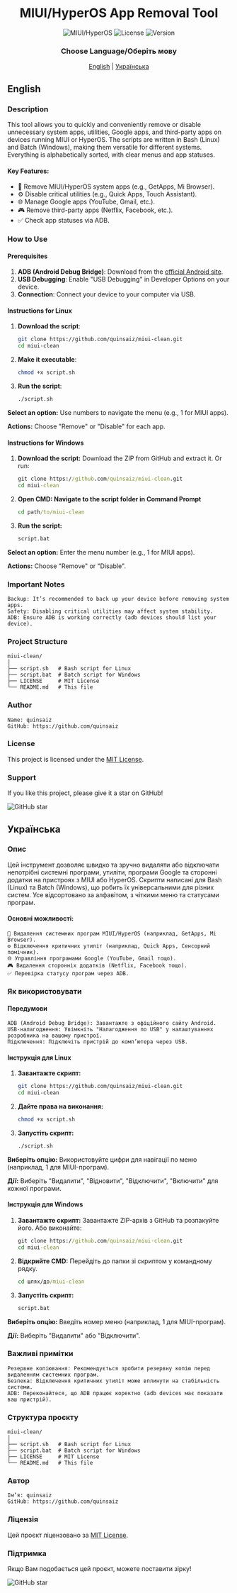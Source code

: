 <h1 align="center">MIUI/HyperOS App Removal Tool</h1>

<p align="center">
    <img src="https://img.shields.io/badge/MIUI-HyperOS-blue?style=for-the-badge&logo=android" alt="MIUI/HyperOS"/>
    <img src="https://img.shields.io/badge/License-MIT-green?style=for-the-badge" alt="License"/>
    <img src="https://img.shields.io/badge/Version-1.0-orange?style=for-the-badge" alt="Version"/>
</p>

<h3 align="center">Choose Language/Оберіть мову</h3>

<p align="center">
    <a href="#english">English</a> | <a href="#українська">Українська</a>
</p>

## English  

### Description  
This tool allows you to quickly and conveniently remove or disable unnecessary system apps, utilities, Google apps, and third-party apps on devices running MIUI or HyperOS. The scripts are written in Bash (Linux) and Batch (Windows), making them versatile for different systems. Everything is alphabetically sorted, with clear menus and app statuses.  

#### Key Features:  
- 📱 Remove MIUI/HyperOS system apps (e.g., GetApps, Mi Browser).  
- ⚙️ Disable critical utilities (e.g., Quick Apps, Touch Assistant).  
- 🌐 Manage Google apps (YouTube, Gmail, etc.).  
- 🎮 Remove third-party apps (Netflix, Facebook, etc.).  
- ✅ Check app statuses via ADB.  

### How to Use  

#### Prerequisites  
1. **ADB (Android Debug Bridge)**: Download from the [official Android site](https://developer.android.com/tools/releases/platform-tools).  
2. **USB Debugging**: Enable "USB Debugging" in Developer Options on your device.  
3. **Connection**: Connect your device to your computer via USB.  

#### Instructions for Linux  
1. **Download the script**:  
    ```bash  
    git clone https://github.com/quinsaiz/miui-clean.git  
    cd miui-clean
    ```
2. **Make it executable**:
    ```bash
    chmod +x script.sh  
    ```
3. **Run the script**:
    ```bash
    ./script.sh
    ```
**Select an option:** Use numbers to navigate the menu (e.g., 1 for MIUI apps).

**Actions:** Choose "Remove" or "Disable" for each app.

#### Instructions for Windows

1.  **Download the script:**
Download the ZIP from GitHub and extract it.
Or run:
    ```cmd
    git clone https://github.com/quinsaiz/miui-clean.git  
    cd miui-clean 
    ```

2.  **Open CMD: Navigate to the script folder in Command Prompt**
    ```cmd
    cd path/to/miui-clean
    ```  
3.  **Run the script:**
    ```cmd
    script.bat
    ```
**Select an option:** Enter the menu number (e.g., 1 for MIUI apps).

**Actions:** Choose "Remove" or "Disable".

### Important Notes

    Backup: It’s recommended to back up your device before removing system apps.
    Safety: Disabling critical utilities may affect system stability.
    ADB: Ensure ADB is working correctly (adb devices should list your device).

### Project Structure
```text
miui-clean/  
│  
├── script.sh   # Bash script for Linux  
├── script.bat  # Batch script for Windows
├── LICENSE     # MIT License  
└── README.md   # This file  
```
### Author

    Name: quinsaiz
    GitHub: https://github.com/quinsaiz

### License

This project is licensed under the [MIT License](/LICENSE).

### Support

If you like this project, please give it a star on GitHub!

<img src="https://img.shields.io/github/stars/quinsaiz/miui-clean?style=social" alt="GitHub star"/>

## Українська

### Опис

Цей інструмент дозволяє швидко та зручно видаляти або відключати непотрібні системні програми, утиліти, програми Google та сторонні додатки на пристроях з MIUI або HyperOS. Скрипти написані для Bash (Linux) та Batch (Windows), що робить їх універсальними для різних систем. Усе відсортовано за алфавітом, з чіткими меню та статусами програм.
#### Основні можливості:

    📱 Видалення системних програм MIUI/HyperOS (наприклад, GetApps, Mi Browser).
    ⚙️ Відключення критичних утиліт (наприклад, Quick Apps, Сенсорний помічник).
    🌐 Управління програмами Google (YouTube, Gmail тощо).
    🎮 Видалення сторонніх додатків (Netflix, Facebook тощо).
    ✅ Перевірка статусу програм через ADB.

### Як використовувати
#### Передумови

    ADB (Android Debug Bridge): Завантажте з офіційного сайту Android.
    USB-налагодження: Увімкніть "Налагодження по USB" у налаштуваннях розробника на вашому пристрої.
    Підключення: Підключіть пристрій до комп’ютера через USB.

#### Інструкція для Linux

1. **Завантажте скрипт:**
    ```bash
    git clone https://github.com/quinsaiz/miui-clean.git  
    cd miui-clean
    ```
2. **Дайте права на виконання:**
    ```bash
    chmod +x script.sh
    ```
3. **Запустіть скрипт:**
    ```bash
    ./script.sh  
    ```
**Виберіть опцію:** Використовуйте цифри для навігації по меню (наприклад, 1 для MIUI-програм).

**Дії:** Виберіть "Видалити", "Відновити", "Відключити", "Включити" для кожної програми.

#### Інструкція для Windows

1. **Завантажте скрипт:**
Завантажте ZIP-архів з GitHub та розпакуйте його.
Або виконайте:
    ```cmd
    git clone https://github.com/quinsaiz/miui-clean.git  
    cd miui-clean
    ```
2. **Відкрийте CMD:** 
Перейдіть до папки зі скриптом у командному рядку.

    ```cmd
    cd шлях/до/miui-clean  
    ```
3. **Запустіть скрипт:**

    ```cmd
    script.bat
    ```

**Виберіть опцію:** Введіть номер меню (наприклад, 1 для MIUI-програм).

**Дії:** Виберіть "Видалити" або "Відключити".

### Важливі примітки

    Резервне копіювання: Рекомендується зробити резервну копію перед видаленням системних програм.
    Безпека: Відключення критичних утиліт може вплинути на стабільність системи.
    ADB: Переконайтеся, що ADB працює коректно (adb devices має показати ваш пристрій).

### Структура проєкту
```text
miui-clean/  
│  
├── script.sh   # Bash script for Linux  
├── script.bat  # Batch script for Windows
├── LICENSE     # MIT License  
└── README.md   # This file  
```
### Автор

    Ім’я: quinsaiz
    GitHub: https://github.com/quinsaiz

### Ліцензія

Цей проєкт ліцензовано за [MIT License](/LICENSE).

### Підтримка

Якщо Вам подобається цей проєкт, можете поставити зірку!

<img src="https://img.shields.io/github/stars/quinsaiz/miui-clean?style=social" alt="GitHub star"/>